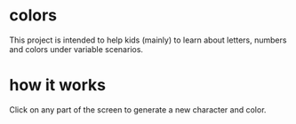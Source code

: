 # colors
This project is intended to help kids (mainly) to learn about letters, numbers and colors under variable scenarios.

# how it works
Click on any part of the screen to generate a new character and color.
